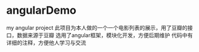 # angularDemo
my angular project
此项目为本人做的一个一个电影列表的展示，用了豆瓣的接口，数据来源于豆瓣
选用了angular框架，模块化开发，方便后期维护
代码中有详细的注释，方便他人学习与交流
